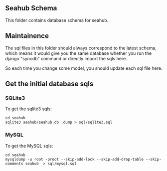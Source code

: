## Seahub Schema

This folder contains database schema for seahub.

## Maintainence

The sql files in this folder should always correspond to the latest schema, which means it would give you the same database whether you run the django "syncdb" command or directly import the sqls here.

So each time you change some model, you should update each sql file here.

## Get the initial database sqls

### SQLite3

To get the sqlite3 sqls:

```
cd seahub
sqlite3 seahub/seahub.db .dump > sql/sqlite3.sql
```

### MySQL

To get the MySQL sqls:

```
cd seahub
mysqldump -u root -proot --skip-add-lock --skip-add-drop-table --skip-comments seahub  > sql/mysql.sql
```
